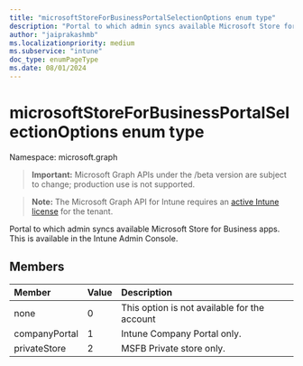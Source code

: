 ```yaml
---
title: "microsoftStoreForBusinessPortalSelectionOptions enum type"
description: "Portal to which admin syncs available Microsoft Store for Business apps. This is available in the Intune Admin Console."
author: "jaiprakashmb"
ms.localizationpriority: medium
ms.subservice: "intune"
doc_type: enumPageType
ms.date: 08/01/2024
---
```


# microsoftStoreForBusinessPortalSelectionOptions enum type

Namespace: microsoft.graph

> **Important:** Microsoft Graph APIs under the /beta version are subject to change; production use is not supported.

> **Note:** The Microsoft Graph API for Intune requires an [active Intune license](https://go.microsoft.com/fwlink/?linkid=839381) for the tenant.

Portal to which admin syncs available Microsoft Store for Business apps. This is available in the Intune Admin Console.

## Members
|Member|Value|Description|
|:---|:---|:---|
|none|0|This option is not available for the account|
|companyPortal|1|Intune Company Portal only.|
|privateStore|2|MSFB Private store only.|
